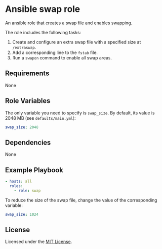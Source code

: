 # Ansible swap role

An ansible role that creates a swap file and enables swapping.

The role includes the following tasks:
1. Create and configure an extra swap file with a specified size at `/extraswap`.
2. Add a corresponding line to the `fstab` file.
3. Run a `swapon` command to enable all swap areas.

## Requirements

None

## Role Variables

The only variable you need to specify is `swap_size`. By default, its value is 2048 MB (see `defaults/main.yml`):

```yaml
swap_size: 2048
```

## Dependencies

None

## Example Playbook

```yaml
- hosts: all
  roles:
    - role: swap
```

To reduce the size of the swap file, change the value of the corresponding variable:

```yaml
swap_size: 1024
```

## License

Licensed under the [MIT License](https://opensource.org/licenses/MIT).
